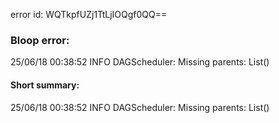 error id: WQTkpfUZj1TtLjIOQgf0QQ==
### Bloop error:

25/06/18 00:38:52 INFO DAGScheduler: Missing parents: List()
#### Short summary: 

25/06/18 00:38:52 INFO DAGScheduler: Missing parents: List()